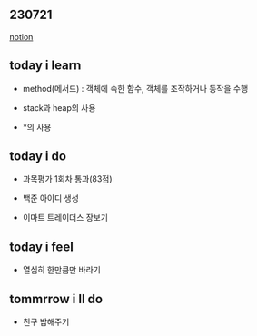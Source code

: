 ## 230721

[notion](https://glib-glitter-8ce.notion.site/SSAFY-Day-14-Python-5-f64d683dec8d4cb2bafe5ba234b6064c?pvs=4)

## today i learn

- method(메서드) : 객체에 속한 함수, 객체를 조작하거나 동작을 수행

- stack과 heap의 사용

- *의 사용

## today i do

- 과목평가 1회차 통과(83점)

- 백준 아이디 생성

- 이마트 트레이더스 장보기

## today i feel

- 열심히 한만큼만 바라기

## tommrrow i ll do

- 친구 밥해주기
